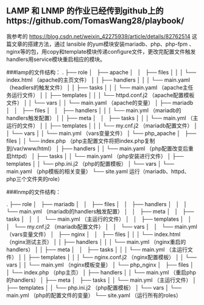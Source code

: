 ## LAMP 和 LNMP 的作业已经传到github上的https://github.com/TomasWang28/playbook/
我参考的 https://blog.csdn.net/weixin_42275939/article/details/82762514 这篇文章的搭建方法，通过 lansible 的yum模块安装mariadb、php、php-fpm
、nginx等的包，用copy和template模块传递configure文件，更改完配置文件触发handlers用service模块重启相应的模块。

###lamp的文件结构：
.
├── role
│   ├── apache
│   │   ├── files
│   │   │   └── index.html （apache的主页文件）
│   │   ├── handlers
│   │   │   └── main.yaml   （headlers的触发文件）
│   │   ├── tasks
│   │   │   └── main.yaml     （apache主任务运行文件）
│   │   ├── templates
│   │   │   └── httpd.conf.j2  （apache配置模板文件）
│   │   └── vars
│   │       └── main.yaml   （apache的变量）
│   ├── mariadb
│   │   ├── files
│   │   ├── handlers
│   │   │   └── main.yml （mariadb的handlers触发配置）
│   │   ├── meta
│   │   ├── tasks
│   │   │   └── main.yml  （主运行的文件）
│   │   ├── templates
│   │   │   └── my.cnf.j2 （mariadb配置文件）
│   │   └── vars
│   │       └── main.yml （vars变量文件）
│   └── php_apache
│       ├── files
│       │   └── index.php （php主配置文件将把index.php复制到/var/www/html）
│       ├── handlers
│       │   └── main.yaml （php配置改变后重启httpd）
│       ├── tasks
│       │   └── main.yaml  （php安装进行文件）
│       ├── templates
│       │   └── php.ini.j2 （php的配置模板）
│       └── vars
│           └── main.yaml （php模板的相关变量）
└── site.yaml 运行（mariadb、httpd、php三个文件夹的role）

###lnmp的文件结构：

.
├── role
│   ├── mariadb
│   │   ├── files
│   │   ├── handlers
│   │   │   └── main.yml （mariadb的handlers触发配置）
│   │   ├── meta
│   │   ├── tasks
│   │   │   └── main.yml （主运行的文件）
│   │   ├── templates
│   │   │   └── my.cnf.j2 （mariadb配置文件）
│   │   └── vars
│   │       └── main.yml （vars变量文件）
│   ├── nginx
│   │   ├── files
│   │   │   └──  index.html （nginx测试主页）
│   │   ├── handlers
│   │   │   └── main.yml （nginx重启的handlers）
│   │   ├── meta
│   │   ├── tasks
│   │   │   └── main.yml （主运行文件）
│   │   ├── templates
│   │   │   └── nginx.conf.j2 （nginx配置模板）
│   │   └── vars
│   │       └── main.yml （nginx模板变量）
│   └── php_nginx
│       ├── files
│       │   └── index.php （php主页）
│       ├── handlers
│       │   └── main.yml （重启php的handlers）
│       ├── meta
│       ├── tasks
│       │   └── main.yml （主运行文件）
│       ├── templates
│       │   └── php.ini.j2 （php配置模板）
│       └── vars
│           └── main.yml （php的配置文件的变量）
└── site.yaml （运行所有的roles）



